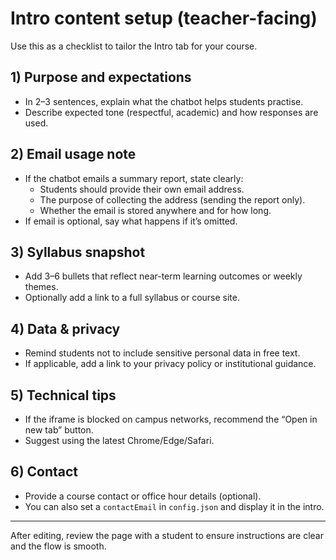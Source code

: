 # Intro content setup (teacher-facing)

Use this as a checklist to tailor the Intro tab for your course.

## 1) Purpose and expectations
- In 2–3 sentences, explain what the chatbot helps students practise.
- Describe expected tone (respectful, academic) and how responses are used.

## 2) Email usage note
- If the chatbot emails a summary report, state clearly:
  - Students should provide their own email address.
  - The purpose of collecting the address (sending the report only).
  - Whether the email is stored anywhere and for how long.
- If email is optional, say what happens if it’s omitted.

## 3) Syllabus snapshot
- Add 3–6 bullets that reflect near-term learning outcomes or weekly themes.
- Optionally add a link to a full syllabus or course site.

## 4) Data & privacy
- Remind students not to include sensitive personal data in free text.
- If applicable, add a link to your privacy policy or institutional guidance.

## 5) Technical tips
- If the iframe is blocked on campus networks, recommend the “Open in new tab” button.
- Suggest using the latest Chrome/Edge/Safari.

## 6) Contact
- Provide a course contact or office hour details (optional).
- You can also set a `contactEmail` in `config.json` and display it in the intro.

---

After editing, review the page with a student to ensure instructions are clear and the flow is smooth.